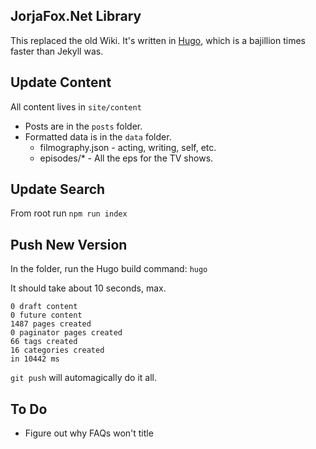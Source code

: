 ## JorjaFox.Net Library

This replaced the old Wiki. It's written in [Hugo](http://gohugo.io), which is a bajillion times faster than Jekyll was.

## Update Content

All content lives in `site/content`

* Posts are in the `posts` folder.
* Formatted data is in the `data` folder.
    - filmography.json - acting, writing, self, etc.
    - episodes/* - All the eps for the TV shows.

## Update Search

From root run `npm run index`

## Push New Version

In the folder, run the Hugo build command: `hugo`

It should take about 10 seconds, max.

```
0 draft content
0 future content
1487 pages created
0 paginator pages created
66 tags created
16 categories created
in 10442 ms
```

`git push` will automagically do it all.

## To Do

* Figure out why FAQs won't title